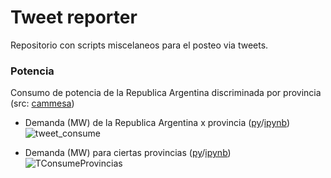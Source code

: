 # Tweet reporter

Repositorio con scripts miscelaneos para el posteo via tweets.

### Potencia

Consumo de potencia de la Republica Argentina discriminada por provincia (src: [cammesa](https://portalweb.cammesa.com/default.aspx))

- Demanda (MW) de la Republica Argentina x provincia ([py](consume_reporter_argentina.py)/[ipynb](consume_reporter_argentina.ipynb)) ![tweet_consume](https://github.com/felixlapalma/tweet_reporter/workflows/tweet_consume/badge.svg)

- Demanda (MW) para ciertas provincias ([py](consume_reporter_provincias.py)/[ipynb](consume_reporter_provincias.ipynb)) ![TConsumeProvincias](https://github.com/felixlapalma/tweet_reporter/workflows/TConsumeProvincias/badge.svg)
